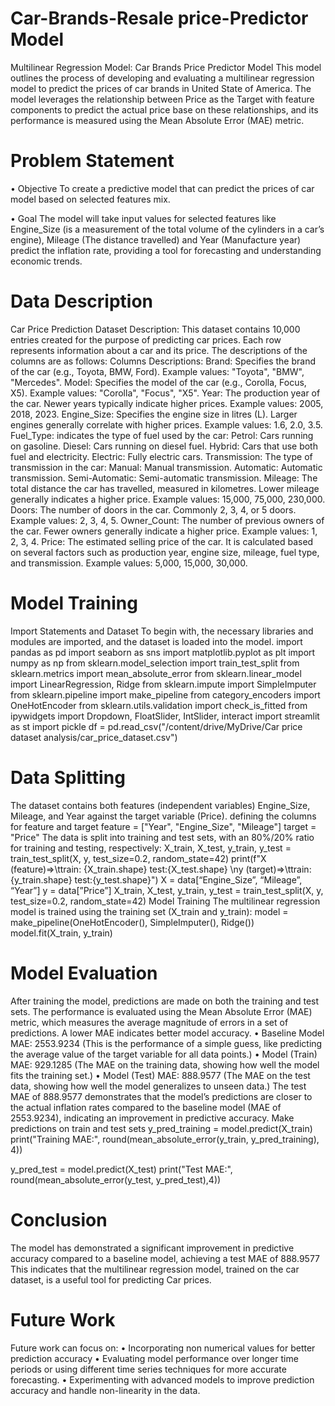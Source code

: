 # Car-Brands-Resale price-Predictor Model

Multilinear Regression Model: Car Brands Price Predictor Model
This model outlines the process of developing and evaluating a multilinear regression model to predict the prices of car brands in United State of America. The model leverages the relationship between Price as the Target with feature components to predict the actual price base on these relationships, and its performance is measured using the Mean Absolute Error (MAE) metric.

# Problem Statement

• Objective
To create a predictive model that can predict the prices of car model based on selected features mix.

• Goal
The model will take input values for selected features like Engine_Size (is a measurement of the total volume of the cylinders in a car’s engine), Mileage (The distance travelled) and Year (Manufacture year) predict the inflation rate, providing a tool for forecasting and understanding economic trends.

# Data Description
Car Price Prediction Dataset Description:
This dataset contains 10,000 entries created for the purpose of predicting car prices. Each row represents information about a car and its price. The descriptions of the columns are as follows:
Columns Descriptions:
Brand: Specifies the brand of the car (e.g., Toyota, BMW, Ford). Example values: "Toyota", "BMW", "Mercedes".
Model: Specifies the model of the car (e.g., Corolla, Focus, X5). Example values: "Corolla", "Focus", "X5".
Year: The production year of the car. Newer years typically indicate higher prices. Example values: 2005, 2018, 2023.
Engine_Size: Specifies the engine size in litres (L). Larger engines generally correlate with higher prices.
Example values: 1.6, 2.0, 3.5.
Fuel_Type: indicates the type of fuel used by the car:
Petrol: Cars running on gasoline.
Diesel: Cars running on diesel fuel.
Hybrid: Cars that use both fuel and electricity.
Electric: Fully electric cars.
Transmission: The type of transmission in the car:
Manual: Manual transmission.
Automatic: Automatic transmission.
Semi-Automatic: Semi-automatic transmission.
Mileage: The total distance the car has travelled, measured in kilometres. Lower mileage generally indicates a higher price. Example values: 15,000, 75,000, 230,000.
Doors: The number of doors in the car. Commonly 2, 3, 4, or 5 doors. Example values: 2, 3, 4, 5.
Owner_Count: The number of previous owners of the car. Fewer owners generally indicate a higher price. Example values: 1, 2, 3, 4.
Price: The estimated selling price of the car. It is calculated based on several factors such as production year, engine size, mileage, fuel type, and transmission. Example values: 5,000, 15,000, 30,000.

# Model Training
Import Statements and Dataset
To begin with, the necessary libraries and modules are imported, and the dataset is loaded into the model.
import pandas as pd
import seaborn as sns
import matplotlib.pyplot as plt
import numpy as np
from sklearn.model_selection import train_test_split
from sklearn.metrics import mean_absolute_error
from sklearn.linear_model import LinearRegression, Ridge
from sklearn.impute import SimpleImputer
from sklearn.pipeline import make_pipeline
from category_encoders import OneHotEncoder
from sklearn.utils.validation import check_is_fitted
from ipywidgets import Dropdown, FloatSlider, IntSlider, interact
import streamlit as st
import pickle
df = pd.read_csv("/content/drive/MyDrive/Car price dataset  analysis/car_price_dataset.csv")

# Data Splitting
The dataset contains both features (independent variables) Engine_Size, Mileage, and Year against the target variable (Price). 
defining the columns for feature and target
feature = ["Year", "Engine_Size", "Mileage"] 
target = "Price"
The data is split into training and test sets, with an 80%/20% ratio for training and testing, respectively:
X_train, X_test, y_train, y_test = train_test_split(X, y, test_size=0.2, random_state=42)
print(f"X (feature)=>\ttrain: {X_train.shape} test:{X_test.shape} \ny (target)=>\ttrain:{y_train.shape} test:{y_test.shape}")
X = data[“Engine_Size”, “Mileage”, “Year”]
y = data[”Price”]
X_train, X_test, y_train, y_test = train_test_split(X, y, test_size=0.2, random_state=42)
Model Training
The multilinear regression model is trained using the training set (X_train and y_train):
model = make_pipeline(OneHotEncoder(), SimpleImputer(), Ridge())
model.fit(X_train, y_train)

# Model Evaluation
After training the model, predictions are made on both the training and test sets. The performance is evaluated using the Mean Absolute Error (MAE) metric, which measures the average magnitude of errors in a set of predictions. A lower MAE indicates better model accuracy.
• Baseline Model MAE: 2553.9234 (This is the performance of a simple guess, like predicting the average value of the target variable for all data points.)
• Model (Train) MAE: 929.1285 (The MAE on the training data, showing how well the model fits the training set.)
• Model (Test) MAE: 888.9577 (The MAE on the test data, showing how well the model generalizes to unseen data.)
The test MAE of 888.9577 demonstrates that the model’s predictions are closer to the actual inflation rates compared to the baseline model (MAE of 2553.9234), indicating an improvement in predictive accuracy.
Make predictions on train and test sets
y_pred_training = model.predict(X_train)
print("Training MAE:", round(mean_absolute_error(y_train, y_pred_training), 4))

y_pred_test = model.predict(X_test)
print("Test MAE:", round(mean_absolute_error(y_test, y_pred_test),4))


# Conclusion
The model has demonstrated a significant improvement in predictive accuracy compared to a baseline model, achieving a test MAE of 888.9577 This indicates that the multilinear regression model, trained on the car dataset, is a useful tool for predicting Car prices.

# Future Work
Future work can focus on:
• Incorporating non numerical values for better prediction accuracy
• Evaluating model performance over longer time periods or using different time series techniques for more accurate forecasting.
• Experimenting with advanced models to improve prediction accuracy and handle non-linearity in the data.

